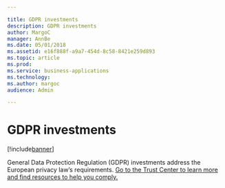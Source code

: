```yaml
---

title: GDPR investments
description: GDPR investments
author: MargoC
manager: AnnBe
ms.date: 05/01/2018
ms.assetid: e16f888f-a9a7-454d-8c58-8421e259d893
ms.topic: article
ms.prod: 
ms.service: business-applications
ms.technology: 
ms.author: margoc
audience: Admin

---
```

#  GDPR investments




[!include[banner](../../includes/banner.md)]

General Data Protection Regulation (GDPR) investments address the European
privacy law’s requirements. [Go to the Trust Center to learn more and find
resources to help you
comply.](https://www.microsoft.com/en-us/TrustCenter/Privacy/gdpr/default.aspx)

